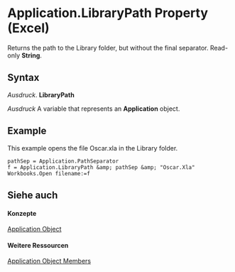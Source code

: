 
# Application.LibraryPath Property (Excel)

Returns the path to the Library folder, but without the final separator. Read-only  **String**.


## Syntax

 _Ausdruck_. **LibraryPath**

 _Ausdruck_ A variable that represents an **Application** object.


## Example

This example opens the file Oscar.xla in the Library folder.


```
pathSep = Application.PathSeparator 
f = Application.LibraryPath &amp; pathSep &amp; "Oscar.Xla" 
Workbooks.Open filename:=f
```


## Siehe auch


#### Konzepte


[Application Object](19b73597-5cf9-4f56-8227-b5211f657f6f.md)
#### Weitere Ressourcen


[Application Object Members](http://msdn.microsoft.com/library/4cb9ca42-8d07-cc9c-2d80-4eb9a5921e1e%28Office.15%29.aspx)